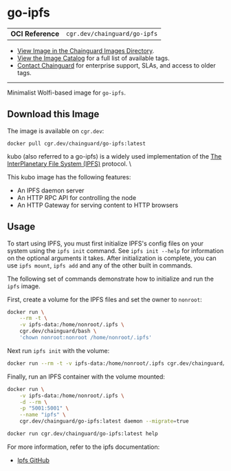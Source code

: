 <!--monopod:start-->
# go-ipfs
| | |
| - | - |
| **OCI Reference** | `cgr.dev/chainguard/go-ipfs` |


* [View Image in the Chainguard Images Directory](https://images.chainguard.dev/directory/image/go-ipfs/overview).
* [View the Image Catalog](https://console.chainguard.dev/images/catalog) for a full list of available tags.
* [Contact Chainguard](https://www.chainguard.dev/chainguard-images) for enterprise support, SLAs, and access to older tags.

---
<!--monopod:end-->

<!--overview:start-->
Minimalist Wolfi-based image for `go-ipfs`.
<!--overview:end-->

<!--getting:start-->
## Download this Image
The image is available on `cgr.dev`:

```
docker pull cgr.dev/chainguard/go-ipfs:latest
```
<!--getting:end-->

<!--body:start-->

kubo (also referred to a go-ipfs) is a widely used implementation of the [The InterPlanetary File System (IPFS)](https://docs.ipfs.io/) protocol. \

This kubo image has the following features:
* An IPFS daemon server
* An HTTP RPC API for controlling the node
* An HTTP Gateway for serving content to HTTP browsers

## Usage

To start using IPFS, you must first initialize IPFS's config files on your system using the `ipfs init` command.
See `ipfs init --help` for information on the optional arguments it takes. After initialization is complete, you can use `ipfs mount`, `ipfs add` and any of the other built in commands.

The following set of commands demonstrate how to initialize and run the `ipfs` image.

First, create a volume for the IPFS files and set the owner to `nonroot`:
```bash
docker run \
    --rm -t \
    -v ipfs-data:/home/nonroot/.ipfs \
    cgr.dev/chainguard/bash \
    'chown nonroot:nonroot /home/nonroot/.ipfs'
```

Next run `ipfs init` with the volume:

```bash
docker run --rm -t -v ipfs-data:/home/nonroot/.ipfs cgr.dev/chainguard/go-ipfs:latest init
```

Finally, run an IPFS container with the volume mounted:

```bash
docker run \
    -v ipfs-data:/home/nonroot/.ipfs \
    -d --rm \
    -p "5001:5001" \
    --name "ipfs" \
    cgr.dev/chainguard/go-ipfs:latest daemon --migrate=true
```


```bash
docker run cgr.dev/chainguard/go-ipfs:latest help
```

For more information, refer to the ipfs documentation:
- [Ipfs GitHub](https://github.com/ipfs/kubo)
<!--body:end-->
